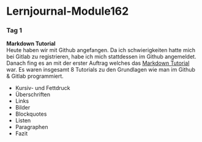 # Lernjournal-Module162
### Tag 1
**Markdown Tutorial**  
Heute haben wir mit Github angefangen. Da ich schwierigkeiten hatte mich bei Gitlab zu registrieren, habe ich mich stattdessen im Github angemeldet.
Danach fing es an mit der erster Auftrag welches das [Markdown Tutorial](https://www.markdowntutorial.com/de/) war.
Es waren insgesamt 8 Tutorials zu den Grundlagen wie man im Github & Gitlab programmiert.
* Kursiv- und Fettdruck
* Überschriften
* Links
* Bilder
* Blockquotes
* Listen
* Paragraphen
* Fazit
